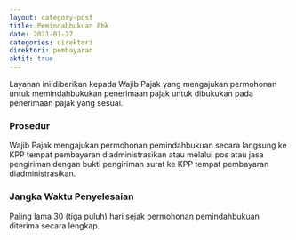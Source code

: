 ```yaml
---
layout: category-post
title: Pemindahbukuan Pbk
date: 2021-01-27
categories: direktori
direktori: pembayaran
aktif: true
---
```

Layanan ini diberikan kepada Wajib Pajak yang mengajukan permohonan untuk memindahbukukan penerimaan pajak untuk dibukukan pada penerimaan pajak yang sesuai.

### Prosedur
Wajib Pajak mengajukan permohonan pemindahbukuan secara langsung ke KPP tempat pembayaran diadministrasikan atau melalui pos atau jasa pengiriman dengan bukti pengiriman surat ke KPP tempat pembayaran diadministrasikan.

### Jangka Waktu Penyelesaian
Paling lama 30 (tiga puluh) hari sejak permohonan pemindahbukuan diterima secara lengkap.
